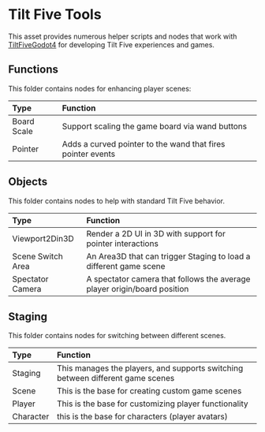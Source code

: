 # Tilt Five Tools

This asset provides numerous helper scripts and nodes that work with
[TiltFiveGodot4](https://github.com/GodotVR/TiltFiveGodot4) for developing
Tilt Five experiences and games.


## Functions

This folder contains nodes for enhancing player scenes:

| Type | Function |
| :--- | :----------- |
| Board Scale | Support scaling the game board via wand buttons |
| Pointer | Adds a curved pointer to the wand that fires pointer events |


## Objects

This folder contains nodes to help with standard Tilt Five behavior.

| Type | Function |
| :--- | :----------- |
| Viewport2Din3D | Render a 2D UI in 3D  with support for pointer interactions |
| Scene Switch Area | An Area3D that can trigger Staging to load a different game scene |
| Spectator Camera | A spectator camera that follows the average player origin/board position |


## Staging

This folder contains nodes for switching between different scenes.

| Type | Function |
| :--- | :----------- |
| Staging | This manages the players, and supports switching between different game scenes |
| Scene | This is the base for creating custom game scenes |
| Player | This is the base for customizing player functionality |
| Character | this is the base for characters (player avatars) |
